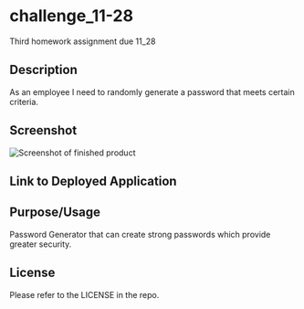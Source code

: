 # challenge_11-28
Third homework assignment due 11_28

## Description

As an employee I need to randomly generate a password that meets certain criteria.

## Screenshot

![Screenshot of finished product](images/applicationScreenshot.png)

## Link to Deployed Application

## Purpose/Usage

Password Generator that can create strong passwords which provide greater security.

## License

Please refer to the LICENSE in the repo.
